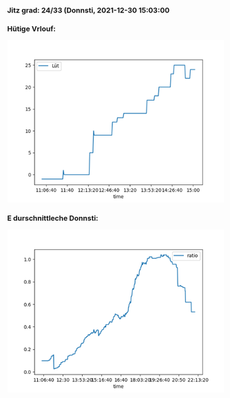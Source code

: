 ### Jitz grad: 24/33 (Donnsti, 2021-12-30 15:03:00

### Hütige Vrlouf:
![Graph](Today.png)

### E durschnittleche Donnsti:
![Graph](Donnsti.png)